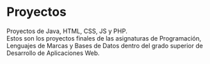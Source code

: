 # Proyectos
Proyectos de Java, HTML, CSS, JS y PHP.
<br>
Estos son los proyectos finales de las asignaturas de Programación, Lenguajes de Marcas y Bases de Datos dentro del grado superior de Desarrollo de Aplicaciones Web.
